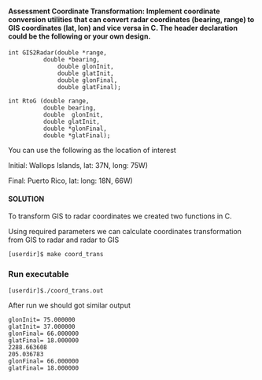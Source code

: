 #### Assessment Coordinate Transformation: Implement coordinate conversion utilities that can convert radar coordinates (bearing, range) to GIS coordinates (lat, lon) and vice versa in C. The header declaration could be the following or your own design. 
```
int GIS2Radar(double *range, 
	      double *bearing, 
              double glonInit, 
              double glatInit, 
              double glonFinal, 
              double glatFinal);
```
```
int RtoG (double range, 
          double bearing, 
          double  glonInit, 
          double glatInit, 
          double *glonFinal, 
          double *glatFinal);
```

You can use the following as the location of interest

Initial: Wallops Islands, lat: 37N, long: 75W) 

Final: Puerto Rico, lat: long: 18N, 66W) 

#### SOLUTION

To transform GIS to radar coordinates we created two functions in C.

Using required parameters we can calculate coordinates transformation from GIS to radar and radar to GIS

```
[userdir]$ make coord_trans
```
### Run executable
```
[userdir]$./coord_trans.out
```
After run we should got similar output 
```
glonInit= 75.000000
glatInit= 37.000000
glonFinal= 66.000000
glatFinal= 18.000000
2288.663608
205.036783
glonFinal= 66.000000
glatFinal= 18.000000
```
